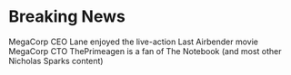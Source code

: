 # Breaking News

MegaCorp CEO Lane enjoyed the live-action Last Airbender movie  
MegaCorp CTO ThePrimeagen is a fan of The Notebook (and most other Nicholas Sparks content)
